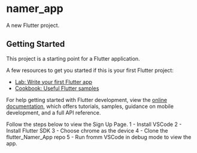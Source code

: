 # namer_app

A new Flutter project.

## Getting Started

This project is a starting point for a Flutter application.

A few resources to get you started if this is your first Flutter project:

- [Lab: Write your first Flutter app](https://docs.flutter.dev/get-started/codelab)
- [Cookbook: Useful Flutter samples](https://docs.flutter.dev/cookbook)

For help getting started with Flutter development, view the
[online documentation](https://docs.flutter.dev/), which offers tutorials,
samples, guidance on mobile development, and a full API reference.

Follow the steps below to view the Sign Up Page.
1 - Install VSCode
2 - Install Flutter SDK
3 - Choose chrome as the device
4 - Clone the flutter_Namer_App repo
5 - Run fromm VSCode in debug mode to view the app.
